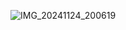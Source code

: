 ![IMG_20241124_200619](https://github.com/user-attachments/assets/c196c0c0-4cf9-493c-b67e-6f8550ce776c)
